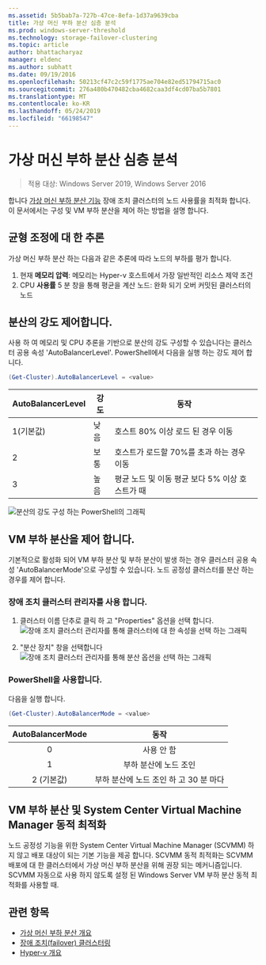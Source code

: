 ```yaml
---
ms.assetid: 5b5bab7a-727b-47ce-8efa-1d37a9639cba
title: 가상 머신 부하 분산 심층 분석
ms.prod: windows-server-threshold
ms.technology: storage-failover-clustering
ms.topic: article
author: bhattacharyaz
manager: eldenc
ms.author: subhatt
ms.date: 09/19/2016
ms.openlocfilehash: 50213cf47c2c59f1775ae704e82ed51794715ac0
ms.sourcegitcommit: 276a480b470482cba4682caa3df4cd07ba5b7801
ms.translationtype: MT
ms.contentlocale: ko-KR
ms.lasthandoff: 05/24/2019
ms.locfileid: "66198547"
---
```

# <a name="virtual-machine-load-balancing-deep-dive"></a>가상 머신 부하 분산 심층 분석

> 적용 대상: Windows Server 2019, Windows Server 2016

합니다 [가상 머신 부하 분산 기능](vm-load-balancing-overview.md) 장애 조치 클러스터의 노드 사용률을 최적화 합니다. 이 문서에서는 구성 및 VM 부하 분산을 제어 하는 방법을 설명 합니다. 

## <a id="heuristics-for-balancing"></a>균형 조정에 대 한 추론
가상 머신 부하 분산 하는 다음과 같은 추론에 따라 노드의 부하를 평가 합니다.
1. 현재 **메모리 압력**: 메모리는 Hyper-v 호스트에서 가장 일반적인 리소스 제약 조건
2. CPU **사용률** 5 분 창을 통해 평균을 계산 노드: 완화 되기 오버 커밋된 클러스터의 노드

## <a id="controlling-aggressiveness-of-balancing"></a>분산의 강도 제어합니다.
사용 하 여 메모리 및 CPU 추론을 기반으로 분산의 강도 구성할 수 있습니다는 클러스터 공용 속성 'AutoBalancerLevel'. PowerShell에서 다음을 실행 하는 강도 제어 합니다.

```PowerShell
(Get-Cluster).AutoBalancerLevel = <value>
```

| AutoBalancerLevel | 강도 | 동작 |
|-------------------|----------------|----------|
| 1(기본값) | 낮음 | 호스트 80% 이상 로드 된 경우 이동 |
| 2 | 보통 | 호스트가 로드할 70%를 초과 하는 경우 이동 |
| 3 | 높음 | 평균 노드 및 이동 평균 보다 5% 이상 호스트가 때 | 

![분산의 강도 구성 하는 PowerShell의 그래픽](media/vm-load-balancing/detailed-VM-load-balancing-1.jpg)

## <a name="controlling-vm-load-balancing"></a>VM 부하 분산을 제어 합니다.
기본적으로 활성화 되어 VM 부하 분산 및 부하 분산이 발생 하는 경우 클러스터 공용 속성 'AutoBalancerMode'으로 구성할 수 있습니다. 노드 공정성 클러스터를 분산 하는 경우를 제어 합니다.

### <a name="using-failover-cluster-manager"></a>장애 조치 클러스터 관리자를 사용 합니다.
1. 클러스터 이름 단추로 클릭 하 고 "Properties" 옵션을 선택 합니다.  
    ![장애 조치 클러스터 관리자를 통해 클러스터에 대 한 속성을 선택 하는 그래픽](media/vm-load-balancing/detailed-VM-load-balancing-2.jpg)

2.  "분산 장치" 창을 선택합니다  
    ![장애 조치 클러스터 관리자를 통해 분산 옵션을 선택 하는 그래픽](media/vm-load-balancing/detailed-VM-load-balancing-3.jpg)

### <a name="using-powershell"></a>PowerShell을 사용합니다.
다음을 실행 합니다.
```powershell
(Get-Cluster).AutoBalancerMode = <value>
```

|AutoBalancerMode |동작| 
|:----------------:|:----------:|
|0| 사용 안 함| 
|1| 부하 분산에 노드 조인| 
|2 (기본값)| 부하 분산에 노드 조인 하 고 30 분 마다 |

## <a name="vm-load-balancing-vs-system-center-virtual-machine-manager-dynamic-optimization"></a>VM 부하 분산 및 System Center Virtual Machine Manager 동적 최적화
노드 공정성 기능을 위한 System Center Virtual Machine Manager (SCVMM) 하지 않고 배포 대상이 되는 기본 기능을 제공 합니다. SCVMM 동적 최적화는 SCVMM 배포에 대 한 클러스터에서 가상 머신 부하 분산을 위해 권장 되는 메커니즘입니다. SCVMM 자동으로 사용 하지 않도록 설정 된 Windows Server VM 부하 분산 동적 최적화를 사용할 때.

## <a name="see-also"></a>관련 항목
* [가상 머신 부하 분산 개요](vm-load-balancing-overview.md)
* [장애 조치(failover) 클러스터링](failover-clustering-overview.md)
* [Hyper-v 개요](../virtualization/hyper-v/Hyper-V-on-Windows-Server.md)
